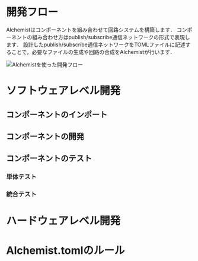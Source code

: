# 開発フロー

Alchemistはコンポーネントを組み合わせて回路システムを構築します．
コンポーネントの組み合わせ方はpublish/subscribe通信ネットワークの形式で表現します．
設計したpublish/subscribe通信ネットワークをTOMLファイルに記述することで，必要なファイルの生成や回路の合成をAlchemistが行います．

![Alchemistを使った開発フロー](images/development-flow.png)

# ソフトウェアレベル開発

## コンポーネントのインポート

## コンポーネントの開発

## コンポーネントのテスト

### 単体テスト

### 統合テスト

# ハードウェアレベル開発

# Alchemist.tomlのルール
